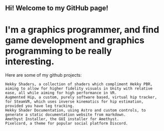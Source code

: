 ## Hi! Welcome to my GitHub page!

# I'm a graphics programmer, and find game development and graphics programming to be really interesting. 

Here are some of my github projects:

    Hekky Shaders, a collection of shaders which compliment Hekky PBR, aiming to allow for higher fidelity visuals in Unity with relative ease, all while aiming for high performance in VR.
    Augmented Hip, a custom, purely software based, virtual hip tracker, for SteamVR, which uses inverse kinematics for hip estimation, provided you have leg tracking.
    Hekky Shader Documentation, using Astro and custom controls, to generate a static documentation website from markdown.
    Amethyst Installer, the GUI installer for Amethyst.
    Pixelcord, a theme for popular social platform Discord.
